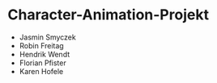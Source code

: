 # Character-Animation-Projekt

- Jasmin Smyczek
- Robin Freitag
- Hendrik Wendt
- Florian Pfister
- Karen Hofele